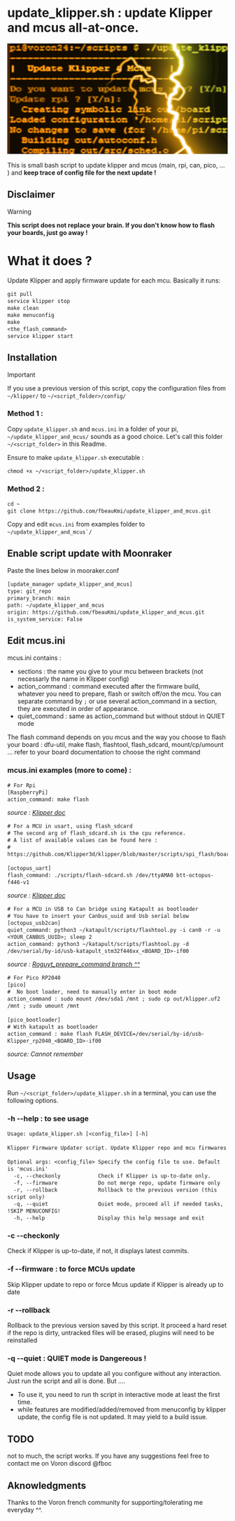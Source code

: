 # update_klipper.sh : update Klipper and mcus all-at-once.

![sreenshot](./images/media.png)

This is small bash script to update klipper and mcus (main, rpi, can, pico, ... ) and **keep trace of config file for the next update !**

## Disclaimer
>[!WARNING] 
**This script does not replace your brain. If you don't know how to flash your boards, just go away !**

# What it does ?
Update Klipper and apply firmware update for each mcu. Basically it runs:
```
git pull
service klipper stop
make clean
make menuconfig
make
<the_flash_command>
service klipper start
```

## Installation

>[!IMPORTANT] 
>If you use a previous version of this script, copy the configuration files from ``~/klipper/`` to ``~/<script_folder>/config/``

### Method 1 :
Copy ``update_klipper.sh`` and ``mcus.ini`` in a folder of your pi, ``~/update_klipper_and_mcus/`` sounds as a good choice. Let's call this folder ``~/<script_folder>`` in this Readme.

Ensure to make ``update_klipper.sh`` executable : 
```
chmod +x ~/<script_folder>/update_klipper.sh
```
### Method 2 : 
```
cd ~
git clone https://github.com/fbeauKmi/update_klipper_and_mcus.git
```

Copy and edit ``mcus.ini`` from examples folder to ``~/update_klipper_and_mcus`/``

## Enable script update with Moonraker

Paste the lines below in mooraker.conf
```
[update_manager update_klipper_and_mcus]
type: git_repo
primary_branch: main
path: ~/update_klipper_and_mcus
origin: https://github.com/fbeauKmi/update_klipper_and_mcus.git
is_system_service: False
```

## Edit mcus.ini

mcus.ini contains : 
- sections : the name you give to your mcu between brackets (not necessarly the name in Klipper config)
- action_command : command executed after the firmware build, whatever you need to prepare, flash or switch off/on the mcu. You can separate command by ``;`` or use several action_command in a section, they are executed in order of appearance.
- quiet_command : same as action_command but without stdout in QUIET mode 

The flash command depends on you mcus and the way you choose to flash your board : dfu-util, make flash, flashtool, flash_sdcard, mount/cp/umount ... refer to your board documentation to choose the right command

### mcus.ini examples (more to come) : 
```
# For Rpi
[RaspberryPi]
action_command: make flash
```
_source : [Klipper doc](https://www.klipper3d.org/RPi_microcontroller.html#building-the-micro-controller-code)_

```
# For a MCU in usart, using flash_sdcard
# The second arg of flash_sdcard.sh is the cpu reference.
# A list of available values can be found here :
# https://github.com/Klipper3d/klipper/blob/master/scripts/spi_flash/board_defs.py

[octopus_uart]
flash_command: ./scripts/flash-sdcard.sh /dev/ttyAMA0 btt-octopus-f446-v1
```
_source : [Klipper doc](https://www.klipper3d.org/SDCard_Updates.html)_

```
# For a MCU in USB to Can bridge using Katapult as bootloader
# You have to insert your Canbus_uuid and Usb serial below
[octopus_usb2can]
quiet_command: python3 ~/katapult/scripts/flashtool.py -i can0 -r -u <YOUR_CANBUS_UUID>; sleep 2
action_command: python3 ~/katapult/scripts/flashtool.py -d /dev/serial/by-id/usb-katapult_stm32f446xx_<BOARD_ID>-if00
```
_source : [Roguyt_prepare_command branch ^^](../roguyt_prepare_command/mcus.ini)_

```
# For Pico RP2040
[pico]
#  No boot loader, need to manually enter in boot mode
action_command : sudo mount /dev/sda1 /mnt ; sudo cp out/klipper.uf2 /mnt ; sudo umount /mnt

[pico_bootloader]
# With katapult as bootloader
action_command : make flash FLASH_DEVICE=/dev/serial/by-id/usb-Klipper_rp2040_<BOARD_ID>-if00
```
_source: Cannot remember_

## Usage

Run ``~/<script_folder>/update_klipper.sh`` in a terminal, you can use the following options.

### -h --help : to see usage

```
Usage: update_klipper.sh [<config_file>] [-h]

Klipper Firmware Updater script. Update Klipper repo and mcu firmwares

Optional args: <config_file> Specify the config file to use. Default is 'mcus.ini'
  -c, --checkonly            Check if Klipper is up-to-date only.
  -f, --firmware             Do not merge repo, update firmware only
  -r, --rollback             Rollback to the previous version (this script only)
  -q, --quiet                Quiet mode, proceed all if needed tasks, !SKIP MENUCONFIG! 
  -h, --help                 Display this help message and exit
```
### -c --checkonly
Check if Klipper is up-to-date, if not, it displays latest commits.
### -f --firmware : to force MCUs update
Skip Klipper update to repo or force Mcus update if Klipper is already up to date 
### -r --rollback
Rollback to the previous version saved by this script. It proceed a hard reset if the repo is dirty, untracked files will be erased, plugins will need to be reinstalled 
### -q --quiet : QUIET mode is Dangereous !

Quiet mode allows you to update all you configure without any interaction. Just run the script and all is done. But ....
- To use it, you need to run th script in interactive mode at least the first time.
- while features are modified/added/removed from menuconfig by klipper update, the config file is not updated. It may yield to a build issue.

## TODO
not to much, the script works. If you have any suggestions feel free to contact me on Voron discord @fboc
## Aknowledgments
Thanks to the Voron french community for supporting/tolerating me everyday ^^.